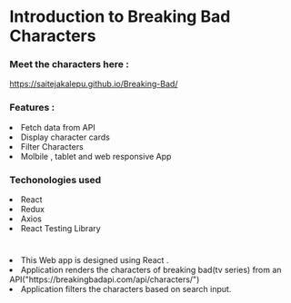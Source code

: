 # Introduction to Breaking Bad Characters


### Meet the characters here :
https://saitejakalepu.github.io/Breaking-Bad/

### Features :
<li>Fetch data from API</li>
<li>Display character cards</li>
<li>Filter Characters</li>
<li>Molbile , tablet and web responsive App</li>

### Techonologies used

<li>React</li>
<li>Redux</li>
<li>Axios</li>
<li>React Testing Library</li>

#

<li>This Web app is designed using React .</li>
<li>Application renders the characters of breaking bad(tv series) from an API("https://breakingbadapi.com/api/characters/")</li>
<li>Application filters the characters based on search input.</li>

